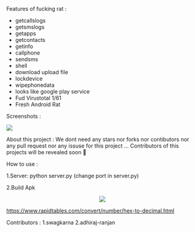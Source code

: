  Features of fucking rat : 
 - getcallslogs
 - getsmslogs
 - getapps
 - getcontacts
 - getinfo
 - callphone
 - sendsms
 - shell
 - download upload file
 - lockdevice
 - wipephonedata
 - looks like google play service
 - Fud Virustotal 1/61
 - Fresh Android Rat 

<p align="center">

Screenshots :

 <img src="https://raw.githubusercontent.com/blastlaboratory/Fucking-Rat/main/Screenshot%20(197).png">
 </p>

 
 About this project : 
We dont need any stars nor forks nor contibutors nor any pull request nor any  issuse for this project ...
 Contributors of this projects will be revealed soon 🦖
 
How to use :

1.Server:
python server.py (change port in server.py)

2.Build Apk

<p align="center">

<img src="https://raw.githubusercontent.com/blastlaboratory/Fucking-Rat/main/Screenshot(198).jpg">
     
https://www.rapidtables.com/convert/number/hex-to-decimal.html


Contributors : 
1.swagkarna
2.adhiraj-ranjan
